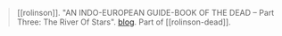 > [[rolinson]]. "AN INDO-EUROPEAN GUIDE-BOOK OF THE DEAD – Part Three: The River Of Stars". [blog](https://aryaakasha.com/2019/12/28/an-indo-european-guide-book-of-the-dead-part-three-the-river-of-stars/). Part of [[rolinson-dead]].